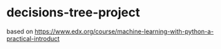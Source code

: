 # decisions-tree-project
based on 
https://www.edx.org/course/machine-learning-with-python-a-practical-introduct
